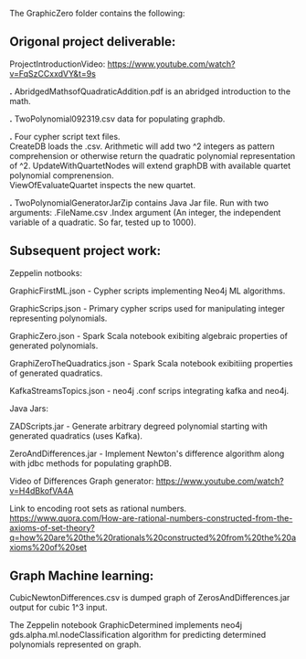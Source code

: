 The GraphicZero folder contains the following:

## Origonal project deliverable:

ProjectIntroductionVideo:
https://www.youtube.com/watch?v=FqSzCCxxdVY&t=9s

**.** AbridgedMathsofQuadraticAddition.pdf is an abridged introduction to the math.

**.** TwoPolynomial092319.csv data for populating graphdb.

**.** Four cypher script text files.  
CreateDB loads the .csv.
Arithmetic will add two ^2 integers as pattern comprehension or otherwise return the quadratic polynomial representation of ^2.
UpdateWithQuartetNodes will extend graphDB with available quartet polynomial comprenension.  
ViewOfEvaluateQuartet inspects the new quartet.

**.** TwoPolynomialGeneratorJarZip contains Java Jar file.
Run with two arguments:
.FileName.csv
.Index argument (An integer, the independent variable of a quadratic. So far, tested up to 1000).

## Subsequent project work:

Zeppelin notbooks:

GraphicFirstML.json           - Cypher scripts implementing Neo4j ML algorithms. 

GraphicScrips.json            - Primary cypher scrips used for manipulating integer representing polynomials.

GraphicZero.json              - Spark Scala notebook exibiting algebraic properties of generated polynomials.     

GraphiZeroTheQuadratics.json  - Spark Scala notebook exibitiing properties of generated quadratics.

KafkaStreamsTopics.json       - neo4j .conf scrips integrating kafka and neo4j.


Java Jars:

ZADScripts.jar            - Generate arbitrary degreed polynomial starting with generated quadratics (uses Kafka).

ZeroAndDifferences.jar    - Implement Newton's difference algorithm along with jdbc methods for populating graphDB.


Video of Differences Graph generator:
https://www.youtube.com/watch?v=H4dBkofVA4A

Link to encoding root sets as rational numbers.
https://www.quora.com/How-are-rational-numbers-constructed-from-the-axioms-of-set-theory?q=how%20are%20the%20rationals%20constructed%20from%20the%20axioms%20of%20set

## Graph Machine learning:

CubicNewtonDifferences.csv is dumped graph of ZerosAndDifferences.jar output for cubic 1^3 input.  

The Zeppelin notebook GraphicDetermined implements neo4j gds.alpha.ml.nodeClassification algorithm for predicting determined polynomials represented on graph. 


